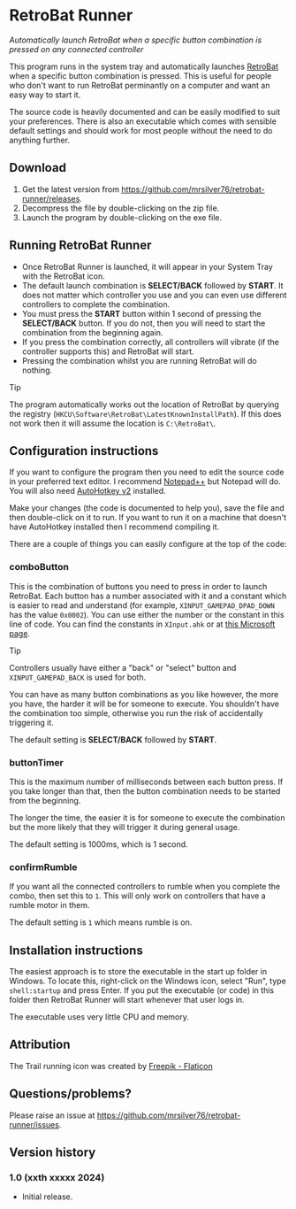 # RetroBat Runner
*Automatically launch RetroBat when a specific button combination is pressed on any connected controller*

This program runs in the system tray and automatically launches [RetroBat](https://www.retrobat.org/) when a specific button combination is pressed. This is useful for people who don't want to run RetroBat perminantly on a computer and want an easy way to start it.

The source code is heavily documented and can be easily modified to suit your preferences. There is also an executable which comes with sensible default settings and should work for most people without the need to do anything further.

## Download

1. Get the latest version from https://github.com/mrsilver76/retrobat-runner/releases.
2. Decompress the file by double-clicking on the zip file.
3. Launch the program by double-clicking on the exe file.

## Running RetroBat Runner

* Once RetroBat Runner is launched, it will appear in your System Tray with the RetroBat icon.
* The default launch combination is **SELECT/BACK** followed by **START**. It does not matter which controller you use and you can even use different controllers to complete the combination.
* You must press the **START** button within 1 second of pressing the **SELECT/BACK** button. If you do not, then you will need to start the combination from the beginning again.
* If you press the combination correctly, all controllers will vibrate (if the controller supports this) and RetroBat will start.
* Pressing the combination whilst you are running RetroBat will do nothing.

> [!TIP]
> The program automatically works out the location of RetroBat by querying the registry (`HKCU\Software\RetroBat\LatestKnownInstallPath`). If this does not work then it will assume the location is `C:\RetroBat\`.

## Configuration instructions

If you want to configure the program then you need to edit the source code in your preferred text editor. I recommend [Notepad++](https://notepad-plus-plus.org/) but Notepad will do. You will also need [AutoHotkey v2](https://www.autohotkey.com/) installed.

Make your changes (the code is documented to help you), save the file and then double-click on it to run. If you want to run it on a machine that doesn't have AutoHotkey installed then I recommend compiling it. 

There are a couple of things you can easily configure at the top of the code:

### comboButton

This is the combination of buttons you need to press in order to launch RetroBat. Each button has a number associated with it and a constant which is easier to read and understand (for example, `XINPUT_GAMEPAD_DPAD_DOWN` has the value `0x0002`). You can use either the number or the constant in this line of code. You can find the constants in `XInput.ahk` or at [this Microsoft page](https://learn.microsoft.com/en-us/windows/win32/api/xinput/ns-xinput-xinput_gamepad).

> [!TIP]
> Controllers usually have either a "back" or "select" button and `XINPUT_GAMEPAD_BACK` is used for both.

You can have as many button combinations as you like however, the more you have, the harder it will be for someone to execute. You shouldn't have the combination too simple, otherwise you run the risk of accidentally triggering it.

The default setting is **SELECT/BACK** followed by **START**.

### buttonTimer

This is the maximum number of milliseconds between each button press. If you take longer than that, then the button combination needs to be started from the beginning.

The longer the time, the easier it is for someone to execute the combination but the more likely that they will trigger it during general usage.

The default setting is 1000ms, which is 1 second.

### confirmRumble

If you want all the connected controllers to rumble when you complete the combo, then set this to `1`. This will only work on controllers that have a rumble motor in them.

The default setting is `1` which means rumble is on.

## Installation instructions

The easiest approach is to store the executable in the start up folder in Windows. To locate this, right-click on the Windows icon, select "Run", type `shell:startup` and press Enter. If you put the executable (or code) in this folder then RetroBat Runner will start whenever that user logs in.

The executable uses very little CPU and memory.

## Attribution

The Trail running icon was created by [Freepik - Flaticon](https://www.flaticon.com/free-icons/trail-running)

## Questions/problems?

Please raise an issue at https://github.com/mrsilver76/retrobat-runner/issues.

## Version history

### 1.0 (xxth xxxxx 2024)
- Initial release.


